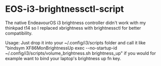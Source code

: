 # EOS-i3-brightnessctl-script
The native EndeavourOS i3 brightness controller didn't work with my thinkpad t14 so I replaced xbrightness with brightnessctl for better compatibility.

Usage: Just drop it into your ~/.config/i3/scripts folder and call it like "bindsym XF86MonBrightnessUp exec --no-startup-id ~/.config/i3/scripts/volume_brightness.sh brightness_up" if you would for example want to
bind your laptop's brightness up fn key.
